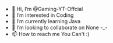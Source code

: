- 👋 Hi, I’m @Gaming-YT-Offcial
- 👀 I’m interested in Coding
- 🌱 I’m currently learning Java 
- 💞️ I’m looking to collaborate on None -_-
- 📫 How to reach me You Can't :)

<!---
Gaming-YT-Offcial/Gaming-YT-Offcial is a ✨ special ✨ repository because its `README.md` (this file) appears on your GitHub profile.
You can click the Preview link to take a look at your changes.
--->
